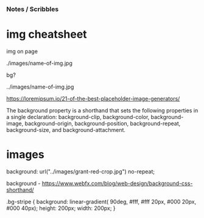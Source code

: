 ### Notes / Scribbles

# img cheatsheet
img on page

./images/name-of-img.jpg

bg?

../images/name-of-img.jpg

https://loremipsum.io/21-of-the-best-placeholder-image-generators/

The background property is a shorthand that sets the following properties in a single declaration: background-clip, 
background-color, 
background-image, 
background-origin, 
background-position, 
background-repeat, 
background-size, and 
background-attachment.

# images

  background: url("../images/grant-red-crop.jpg") no-repeat;

background - https://www.webfx.com/blog/web-design/background-css-shorthand/

.bg-stripe {
  background: linear-gradient( 
  90deg,
  #fff,
  #fff 20px,
  #000 20px,
  #000 40px);
  height: 200px;
  width: 200px;
}